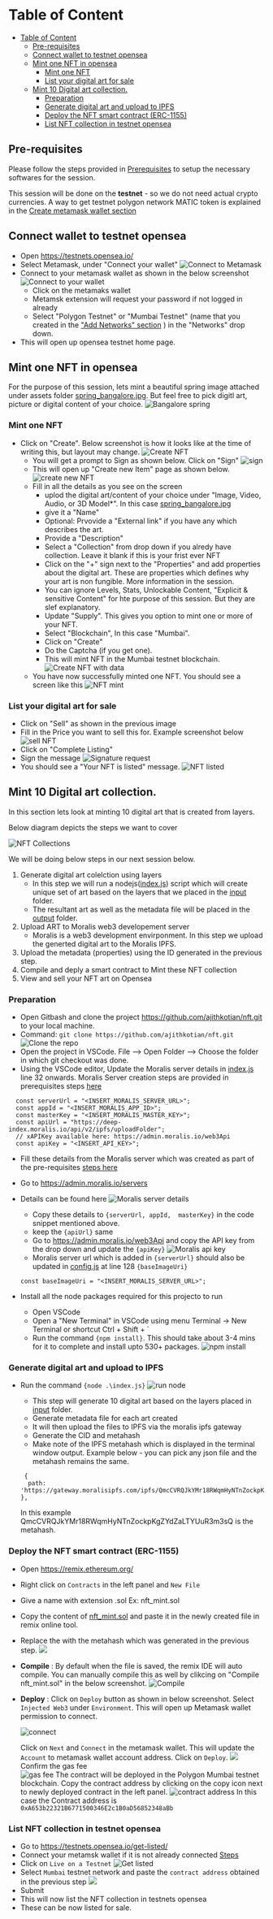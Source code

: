 # Table of Content

- [Table of Content](#table-of-content)
  - [Pre-requisites](#pre-requisites)
  - [Connect wallet to testnet opensea](#connect-wallet-to-testnet-opensea)
  - [Mint one NFT in opensea](#mint-one-nft-in-opensea)
    - [Mint one NFT](#mint-one-nft)
    - [List your digital art for sale](#list-your-digital-art-for-sale)
  - [Mint 10 Digital art collection.](#mint-10-digital-art-collection)
    - [Preparation](#preparation)
    - [Generate digital art and upload to IPFS](#generate-digital-art-and-upload-to-ipfs)
    - [Deploy the NFT smart contract (ERC-1155)](#deploy-the-nft-smart-contract-erc-1155)
    - [List NFT collection in testnet opensea](#list-nft-collection-in-testnet-opensea)

## Pre-requisites

Please follow the steps provided in [Prerequisites](Prerequisites.md) to setup the necessary softwares for the session.

This session will be done on the **testnet** - so we do not need actual crypto currencies. A way to get testnet polygon network MATIC token is explained in the [Create metamask wallet section](/Prerequisites.md#1-metamask-wallet-install-and-configurations)

## Connect wallet to testnet opensea
- Open https://testnets.opensea.io/
- Select Metamask, under "Connect your wallet"
 ![Connect to Metamask](assets/session_opensea_welcome.png)
- Connect to your metamask wallet as shown in the below screenshot 
  ![Connect to your wallet](assets/session_opensea_memask_connect.png)
  - Click on the metamaks wallet 
  - Metamsk extension will request your password if not logged in already 
  - Select "Polygon Testnet" or "Mumbai Testnet" (name that you created in the ["Add Networks" section](Prerequisites.md#1-metamask-wallet-install-and-configurations) ) in the "Networks" drop down.
- This will open up opensea testnet home page.
  
## Mint one NFT in opensea

For the purpose of this session, lets mint a beautiful spring image attached under assets folder [spring_bangalore.jpg](assets/spring_bangalore.jpg). But feel free to pick digitl art, picture or digital content of your choice.
    ![Bangalore spring](assets/spring_bangalore.jpg)

### Mint one NFT
- Click on "Create". Below screenshot is how it looks like at the time of writing this, but layout may change.
  ![Create NFT](assets/session_opensea_create.png)
    - You will get a prompt to Sign as shown below. Click on "Sign"
    ![sign](/assets/session_metamask_sign.png)
    - This will open up "Create new Item" page as shown below.
    ![create new NFT](/assets/session_opensea_create_new_nft.png)
    - Fill in all the details as you see on the screen
      - uplod the digital art/content of your choice under "Image, Video, Audio, or 3D Model*". In this case [spring_bangalore.jpg](assets/spring_bangalore.jpg)
      - give it a "Name"
      - Optional: Prvovide a "External link" if you have any which describes the art. 
      - Provide a "Description"
      - Select a "Collection" from drop down if you alredy have collection. Leave it blank if this is your frist ever NFT
      - Click on the "+" sign next to the "Properties" and add properties about the digital art. These are properties which defines why your art is non fungible. More information in the session. 
      - You can ignore Levels, Stats, Unlockable Content, "Explicit & sensitive Content" for hte purpose of this session. But they are slef explanatory. 
      - Update "Supply". This gives you option to mint one or more of your NFT.
      - Select "Blockchain", In this case "Mumbai".
      - Click on "Create"
      - Do the Captcha (if you get one).
      - This will mint NFT in the Mumbai testnet blockchain.
        ![Create NFT with data](assets/session_opensea_create_new_nft_with_data.png)
    - You have now successfully minted one NFT. You should see a screen like this
    ![NFT mint](/assets/session_opensea_nft_mint_page.png)

### List your digital art for sale
  - Click on "Sell" as shown in the previous image
  - Fill in the Price you want to sell this for. Example screenshot below 
    ![sell NFT](/assets/session_opensea_sell.png)
  - Click on "Complete Listing"
  - Sign the message
    ![Signature request](/assets/session_opensea_sell_sign_1.png)
  - You should see a "Your NFT is listed" message.
    ![NFT listed](assets/session_opensea_nft_listed.png)

## Mint 10 Digital art collection.

In this section lets look at minting 10 digital art that is created from layers.

Below diagram depicts the steps we want to cover

![NFT Collections](/assets/session_collection_sketch.png)

We will be doing below steps in our next session below.

1. Generate digital art colelction using layers <br>
   - In this step we will run a nodejs([index.js](/index.js)) script which will create unique set of art based on the layers that we placed in the [input](/input/) folder.
   - The resultant art as well as the metadata file will be placed in the [output](/output/) folder.
2. Upload ART to Moralis web3 developement server <br>
   - Moralis is a web3 development envirponment. In this step we upload the generted digital art to the Moralis IPFS.
3. Upload the metadata (properties) using the ID generated in the previous step.
4. Compile and deply a smart contract to Mint these NFT collection 
5. View and sell your NFT art on Opensea

### Preparation 
- Open Gitbash and clone the project https://github.com/ajithkotian/nft.git to your local machine. 
- Command: `git clone https://github.com/ajithkotian/nft.git`
![Clone the repo](/assets/session_collection_git_checkout.png)
- Open the project in VSCode. File --> Open Folder --> Choose the folder in which git checkout was done.
- Using the VSCode editor, Update the Moralis server details in [index.js](index.js) line 32 onwards. Moralis Server creation steps are provided in prerequisites steps [here](/Prerequisites.md#3-create-a-account-in-moralis-and-mortalis-server)
```
  const serverUrl = "<INSERT_MORALIS_SERVER_URL>";
  const appId = "<INSERT_MORALIS_APP_ID>";
  const masterKey = "<INSERT_MORALIS_MASTER_KEY>";
  const apiUrl = "https://deep-index.moralis.io/api/v2/ipfs/uploadFolder";
  // xAPIKey available here: https://admin.moralis.io/web3Api
  const apiKey = "<INSERT_API_KEY>";
```
   - Fill these details from the Moralis server which was created as part of the pre-requisites [steps here](/Prerequisites.md#3-create-a-account-in-moralis-and-mortalis-server)

  - Go to https://admin.moralis.io/servers 
  - Details can be found here 
   ![Moralis server details](/assets/session_moralis_server_details.png)
    - Copy these details to `{serverUrl, appId,  masterKey}` in the code snippet mentioned above.
    - keep the `{apiUrl}` same 
    - Go to https://admin.moralis.io/web3Api and copy the API key from the drop down and update the `{apiKey}`
    ![Moralis api key](/assets/session_moralis_api_key.png)
    - Moralis server url which is added in `{serverUrl}` should also be updated in [config.js](/input/config.js) at line 128 `{baseImageUri}`
  
    ```
    const baseImageUri = "<INSERT_MORALIS_SERVER_URL>";
    ```

  - Install all the node packages required for this projecto to run 
    - Open VSCode
    - Open a "New Terminal" in VSCode using menu Terminal -> New Terminal or shortcut Ctrl + Shift + `
    - Run the command `{npm install}`. This should take about 3-4 mins for it to complete and install upto 530+ packages.
    ![npm install](/assets/session_npm_install.png)

### Generate digital art and upload to IPFS

- Run the command `{node .\index.js}`
![run node](/assets/session_node_index.png)

  - This step will generate 10 digital art based on the layers placed in [input](/input/) folder.
  - Generate metadata file for each art created 
  - It will then upload the files to IPFS via the moralis ipfs gateway
  - Generate the CID and metahash
  - Make note of the IPFS metahash which is displayed in the terminal window output. Example below - you can pick any json file and the metahash remains the same.
  
  ```
   {
    path: 'https://gateway.moralisipfs.com/ipfs/QmcCVRQJkYMr18RWqmHyNTnZockpKgZYdZaLTYUuR3m3sQ/metadata/0000000000000000000000000000000000000000000000000000000000000002.json'
  },
  ```
  In this example QmcCVRQJkYMr18RWqmHyNTnZockpKgZYdZaLTYUuR3m3sQ is the metahash.
  
### Deploy the NFT smart contract (ERC-1155)

- Open https://remix.ethereum.org/ 
- Right click on `Contracts` in the left panel and `New File`
- Give a name with extension .sol Ex: nft_mint.sol
- Copy the content of [nft_mint.sol](/nft_mint.sol) and paste it in the newly created file in remix online tool.
- Replace the <metahash> with the metahash which was generated in the previous step.
  ![](/assets/session_remix_ethereum.png)
- **Compile** : By default when the file is saved, the remix IDE will auto compile. You can manually compile this as well by clikcing on "Compile nft_mint.sol" in the below screenshot. 
  ![Compile](/assets/session_remix_compile.png)
- **Deploy** : Click on `Deploy` button as shown in below screenshot. Select `Injected Web3` under `Environment`. This will open up Metamask wallet permission to connect.
  
  ![connect](/assets/session_remix_deploy_connect.png)

  Click on `Next` and `Connect` in the metamask wallet.
  This will update the `Account` to metamask wallet account address.
  Click on `Deploy`.
  ![](/assets/session_remix_deploy.png)
  Confirm the gas fee <br>
  ![gas fee](/assets/session_remix_deploy_confirm_gas.png)
  The contract will be deployed in the Polygon Mumbai testnet blockchain. Copy the contract address by clicking on the copy icon next to newly deployed contract in the left panel.
  ![contract address](/assets/session_remix_deploy_contract.png)
  In this case the Contract address is `0xA653b22321B6771500346E2c1B0aD56852348aBb`


### List NFT collection in testnet opensea

- Go to https://testnets.opensea.io/get-listed/
- Connect your metamsk wallet if it is not already connected [Steps](#connect-wallet-to-testnet-opensea)
- Click on `Live on a Testnet` 
  ![Get listed](/assets/session_opensea_get_listed.png)
- Select `Mumbai` testnet network and paste the `contract address` obtained in the previous step
  ![](/assets/session_opensea_mumbai_contract.png)
- Submit
- This will now list the NFT collection in testnets opensea
- These can be now listed for sale. 